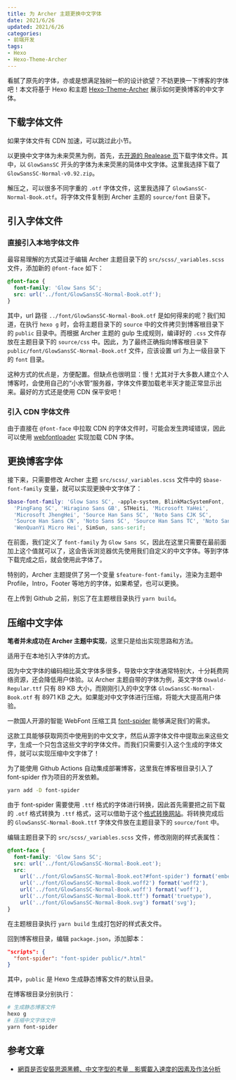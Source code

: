 ```yaml
---
title: 为 Archer 主题更换中文字体
date: 2021/6/26
updated: 2021/6/26
categories:
- 前端开发
tags:
- Hexo
- Hexo-Theme-Archer
---
```

看腻了原先的字体，亦或是想满足独树一帜的设计欲望？不妨更换一下博客的字体吧！本文将基于 Hexo 和主题 [Hexo-Theme-Archer](https://github.com/fi3ework/hexo-theme-archer) 展示如何更换博客的中文字体。

## 下载字体文件

如果字体文件有 CDN 加速，可以跳过此小节。

以更换中文字体为未来荧黑为例，首先，去[开源的 Realease 页](https://github.com/welai/glow-sans/releases)下载字体文件。其中，以 `GlowSansSC` 开头的字体为未来荧黑的简体中文字体。这里我选择下载了 `GlowSansSC-Normal-v0.92.zip`。

解压之，可以很多不同字重的 `.otf` 字体文件，这里我选择了 `GlowSansSC-Normal-Book.otf`。将字体文件复制到 Archer 主题的 `source/font` 目录下。

## 引入字体文件

### 直接引入本地字体文件

最容易理解的方式莫过于编辑 Archer 主题目录下的 `src/scss/_variables.scss` 文件，添加新的 `@font-face` 如下：

```scss
@font-face {
  font-family: 'Glow Sans SC';
  src: url('../font/GlowSansSC-Normal-Book.otf');
}
```

其中，url 路径 `../font/GlowSansSC-Normal-Book.otf` 是如何得来的呢？我们知道，在执行 `hexo g` 时，会将主题目录下的 `source` 中的文件拷贝到博客根目录下的 `public` 目录中。而根据 Archer 主题的 gulp 生成规则，编译好的 `.css` 文件存放在主题目录下的 `source/css` 中。因此，为了最终正确指向博客根目录下 `public/font/GlowSansSC-Normal-Book.otf` 文件，应该设置 url 为上一级目录下的 `font` 目录。

这种方式的优点是，方便配置。但缺点也很明显：慢！尤其对于大多数人建立个人博客时，会使用自己的“小水管”服务器，字体文件要加载老半天才能正常显示出来。最好的方式还是使用 CDN 保平安吧！

### 引入 CDN 字体文件

由于直接在 `@font-face` 中拉取 CDN 的字体文件时，可能会发生跨域错误，因此可以使用 [webfontloader](https://github.com/typekit/webfontloader) 实现加载 CDN 字体。

## 更换博客字体

接下来，只需要修改 Archer 主题 `src/scss/_variables.scss` 文件中的 `$base-font-family` 变量，就可以实现更换中文字体了：

```scss
$base-font-family: 'Glow Sans SC', -apple-system, BlinkMacSystemFont, 'Helvetica Neue', Arial,
  'PingFang SC', 'Hiragino Sans GB', STHeiti, 'Microsoft YaHei',
  'Microsoft JhengHei', 'Source Han Sans SC', 'Noto Sans CJK SC',
  'Source Han Sans CN', 'Noto Sans SC', 'Source Han Sans TC', 'Noto Sans CJK TC',
  'WenQuanYi Micro Hei', SimSun, sans-serif;
```

在前面，我们定义了 `font-family` 为 `Glow Sans SC`，因此在这里只需要在最前面加上这个值就可以了，这会告诉浏览器优先使用我们自定义的中文字体。等到字体下载完成之后，就会使用此字体了。

特别的，Archer 主题提供了另一个变量 `$feature-font-family`，渲染为主题中 Profile，Intro，Footer 等地方的字体，如果希望，也可以更换。

在上传到 Github 之前，别忘了在主题根目录执行 `yarn build`。

## 压缩中文字体

**笔者并未成功在 Archer 主题中实现**，这里只是给出实现思路和方法。

适用于在本地引入字体的方式。

因为中文字体的编码相比英文字体多很多，导致中文字体通常特别大，十分耗费网络资源，还会降低用户体验。以 Archer 主题自带的字体为例，英文字体 `Oswald-Regular.ttf` 只有 89 KB 大小，而刚刚引入的中文字体 `GlowSansSC-Normal-Book.otf` 有 8971 KB 之大。如果能对中文字体进行压缩，将能大大提高用户体验。

一款国人开源的智能 WebFont 压缩工具 [font-spider](https://github.com/aui/font-spider) 能够满足我们的需求。

这款工具能够获取网页中使用到的中文文字，然后从源字体文件中提取出来这些文字，生成一个只包含这些文字的字体文件。而我们只需要引入这个生成的字体文件，就可以实现压缩中文字体了！

为了能使用 Github Actions 自动集成部署博客，这里我在博客根目录引入了 font-spider 作为项目的开发依赖。

```bash
yarn add -D font-spider
```

由于 font-spider 需要使用 `.ttf` 格式的字体进行转换，因此首先需要把之前下载的 `.otf` 格式转换为 `.ttf` 格式，这可以借助于这个[格式转换网站](https://convertio.co/zh/otf-ttf/)。将转换完成后的 `GlowSansSC-Normal-Book.ttf` 字体文件放在主题目录下的 `source/font` 中。

编辑主题目录下的 `src/scss/_variables.scss` 文件，修改刚刚的样式表属性：

```scss
@font-face {
  font-family: 'Glow Sans SC';
  src: url('../font/GlowSansSC-Normal-Book.eot');
  src:
    url('../font/GlowSansSC-Normal-Book.eot?#font-spider') format('embedded-opentype'),
    url('../font/GlowSansSC-Normal-Book.woff2') format('woff2'),
    url('../font/GlowSansSC-Normal-Book.woff') format('woff'),
    url('../font/GlowSansSC-Normal-Book.ttf') format('truetype'),
    url('../font/GlowSansSC-Normal-Book.svg') format('svg');
}
```

在主题根目录执行 `yarn build` 生成打包好的样式表文件。

回到博客根目录，编辑 `package.json`，添加脚本：

```json
"scripts": {
  "font-spider": "font-spider public/*.html"
}
```

其中，`public` 是 Hexo 生成静态博客文件的默认目录。

在博客根目录分别执行：

```bash
# 生成静态博客文件
hexo g
# 压缩中文字体文件
yarn font-spider
```

## 参考文章

- [網頁是否安裝思源黑體、中文字型的考量﹍影響載入速度的因素及作法分析](https://www.wfublog.com/2019/01/noto-sans-serif-traditional-chinese-web-font_11.html)
